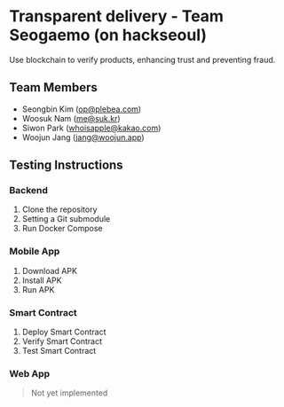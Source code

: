 # Transparent delivery - Team Seogaemo (on hackseoul)

Use blockchain to verify products, enhancing trust and preventing fraud.

## Team Members

-   Seongbin Kim (op@plebea.com)
-   Woosuk Nam (me@suk.kr)
-   Siwon Park (whoisapple@kakao.com)
-   Woojun Jang (jang@woojun.app)

## Testing Instructions

### Backend

1.  Clone the repository
2.  Setting a Git submodule
3.  Run Docker Compose

### Mobile App

1. Download APK
2. Install APK
3. Run APK

### Smart Contract

1. Deploy Smart Contract
2. Verify Smart Contract
3. Test Smart Contract

### Web App

> Not yet implemented
